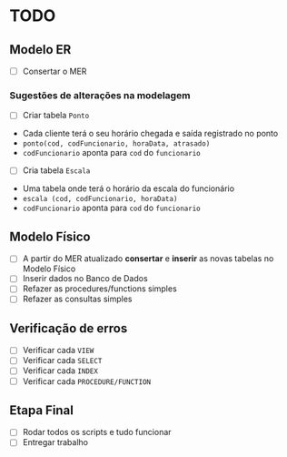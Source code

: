 # TODO

## Modelo ER

- [ ] Consertar o MER

### Sugestões de alterações na modelagem

- [ ] Criar tabela `Ponto`
- Cada cliente terá o seu horário chegada e saída registrado no ponto
- `ponto(cod, codFuncionario, horaData, atrasado)`
- `codFuncionario` aponta para `cod` do `funcionario`

- [ ] Cria tabela `Escala`
- Uma tabela onde terá o horário da escala do funcionário
- `escala (cod, codFuncionario, horaData)`
- `codFuncionario` aponta para `cod` do `funcionario`

## Modelo Físico

- [ ] A partir do MER atualizado **consertar** e **inserir** as novas tabelas no Modelo Físico
- [ ] Inserir dados no Banco de Dados
- [ ] Refazer as procedures/functions simples
- [ ] Refazer as consultas simples

## Verificação de erros

- [ ] Verificar cada `VIEW`
- [ ] Verificar cada `SELECT`
- [ ] Verificar cada `INDEX`
- [ ] Verificar cada `PROCEDURE/FUNCTION`

## Etapa Final

- [ ] Rodar todos os scripts e tudo funcionar
- [ ] Entregar trabalho
